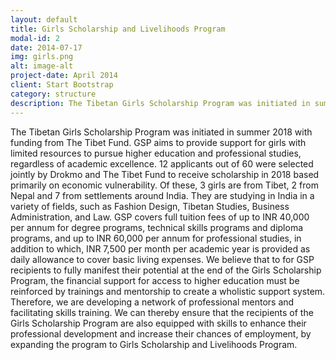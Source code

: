 ```yaml
---
layout: default
title: Girls Scholarship and Livelihoods Program
modal-id: 2
date: 2014-07-17
img: girls.png
alt: image-alt
project-date: April 2014
client: Start Bootstrap
category: structure
description: The Tibetan Girls Scholarship Program was initiated in summer 2018 with funding from The Tibet Fund. 
---
```


The Tibetan Girls Scholarship Program was initiated in summer 2018 with funding from The Tibet Fund. GSP aims to provide support for girls with limited resources to pursue higher education and professional studies, regardless of academic excellence. 
12 applicants out of 60 were selected jointly by Drokmo and The Tibet Fund to receive scholarship in 2018 based primarily on economic vulnerability. Of these, 3 girls are from Tibet, 2 from Nepal and 7 from settlements around India. They are studying in India in a variety of fields, such as Fashion Design, Tibetan Studies, Business Administration, and Law. GSP covers full tuition fees of up to INR 40,000 per annum for degree programs, technical skills programs and diploma programs, and up to INR 60,000 per annum for professional studies, in addition to which, INR 7,500 per month per academic year is provided as daily allowance to cover basic living expenses.
We believe that to for GSP recipients to fully manifest their potential at the end of the Girls Scholarship Program, the financial support for access to higher education must be reinforced by trainings and mentorship to create a wholistic support system. Therefore, we are developing a network of professional mentors and facilitating skills training. We can thereby ensure that the recipients of the Girls Scholarship Program are also equipped with skills to enhance their professional development and increase their chances of employment, by expanding the program to Girls Scholarship and Livelihoods Program. 

